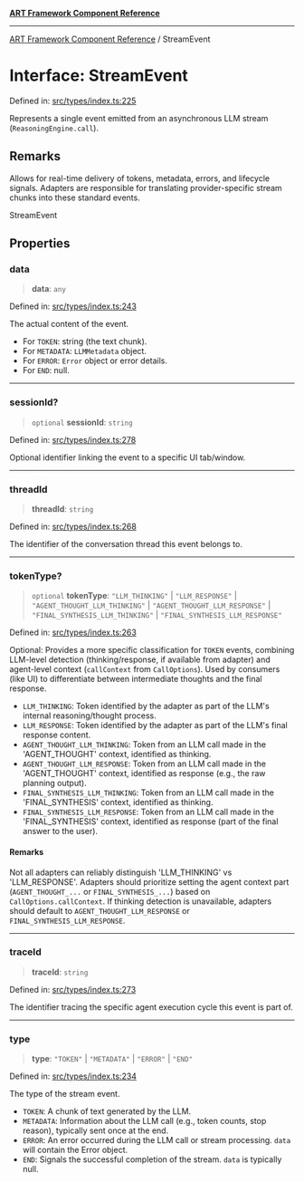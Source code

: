 [**ART Framework Component Reference**](../README.md)

***

[ART Framework Component Reference](../README.md) / StreamEvent

# Interface: StreamEvent

Defined in: [src/types/index.ts:225](https://github.com/hashangit/ART/blob/fe46dfaaacd3f198d9540925c3184fcab0f9c813/src/types/index.ts#L225)

Represents a single event emitted from an asynchronous LLM stream (`ReasoningEngine.call`).

## Remarks

Allows for real-time delivery of tokens, metadata, errors, and lifecycle signals.
Adapters are responsible for translating provider-specific stream chunks into these standard events.

 StreamEvent

## Properties

### data

> **data**: `any`

Defined in: [src/types/index.ts:243](https://github.com/hashangit/ART/blob/fe46dfaaacd3f198d9540925c3184fcab0f9c813/src/types/index.ts#L243)

The actual content of the event.
- For `TOKEN`: string (the text chunk).
- For `METADATA`: `LLMMetadata` object.
- For `ERROR`: `Error` object or error details.
- For `END`: null.

***

### sessionId?

> `optional` **sessionId**: `string`

Defined in: [src/types/index.ts:278](https://github.com/hashangit/ART/blob/fe46dfaaacd3f198d9540925c3184fcab0f9c813/src/types/index.ts#L278)

Optional identifier linking the event to a specific UI tab/window.

***

### threadId

> **threadId**: `string`

Defined in: [src/types/index.ts:268](https://github.com/hashangit/ART/blob/fe46dfaaacd3f198d9540925c3184fcab0f9c813/src/types/index.ts#L268)

The identifier of the conversation thread this event belongs to.

***

### tokenType?

> `optional` **tokenType**: `"LLM_THINKING"` \| `"LLM_RESPONSE"` \| `"AGENT_THOUGHT_LLM_THINKING"` \| `"AGENT_THOUGHT_LLM_RESPONSE"` \| `"FINAL_SYNTHESIS_LLM_THINKING"` \| `"FINAL_SYNTHESIS_LLM_RESPONSE"`

Defined in: [src/types/index.ts:263](https://github.com/hashangit/ART/blob/fe46dfaaacd3f198d9540925c3184fcab0f9c813/src/types/index.ts#L263)

Optional: Provides a more specific classification for `TOKEN` events,
combining LLM-level detection (thinking/response, if available from adapter)
and agent-level context (`callContext` from `CallOptions`).
Used by consumers (like UI) to differentiate between intermediate thoughts and the final response.

- `LLM_THINKING`: Token identified by the adapter as part of the LLM's internal reasoning/thought process.
- `LLM_RESPONSE`: Token identified by the adapter as part of the LLM's final response content.
- `AGENT_THOUGHT_LLM_THINKING`: Token from an LLM call made in the 'AGENT_THOUGHT' context, identified as thinking.
- `AGENT_THOUGHT_LLM_RESPONSE`: Token from an LLM call made in the 'AGENT_THOUGHT' context, identified as response (e.g., the raw planning output).
- `FINAL_SYNTHESIS_LLM_THINKING`: Token from an LLM call made in the 'FINAL_SYNTHESIS' context, identified as thinking.
- `FINAL_SYNTHESIS_LLM_RESPONSE`: Token from an LLM call made in the 'FINAL_SYNTHESIS' context, identified as response (part of the final answer to the user).

#### Remarks

Not all adapters can reliably distinguish 'LLM_THINKING' vs 'LLM_RESPONSE'.
Adapters should prioritize setting the agent context part (`AGENT_THOUGHT_...` or `FINAL_SYNTHESIS_...`) based on `CallOptions.callContext`.
If thinking detection is unavailable, adapters should default to `AGENT_THOUGHT_LLM_RESPONSE` or `FINAL_SYNTHESIS_LLM_RESPONSE`.

***

### traceId

> **traceId**: `string`

Defined in: [src/types/index.ts:273](https://github.com/hashangit/ART/blob/fe46dfaaacd3f198d9540925c3184fcab0f9c813/src/types/index.ts#L273)

The identifier tracing the specific agent execution cycle this event is part of.

***

### type

> **type**: `"TOKEN"` \| `"METADATA"` \| `"ERROR"` \| `"END"`

Defined in: [src/types/index.ts:234](https://github.com/hashangit/ART/blob/fe46dfaaacd3f198d9540925c3184fcab0f9c813/src/types/index.ts#L234)

The type of the stream event.
- `TOKEN`: A chunk of text generated by the LLM.
- `METADATA`: Information about the LLM call (e.g., token counts, stop reason), typically sent once at the end.
- `ERROR`: An error occurred during the LLM call or stream processing. `data` will contain the Error object.
- `END`: Signals the successful completion of the stream. `data` is typically null.
